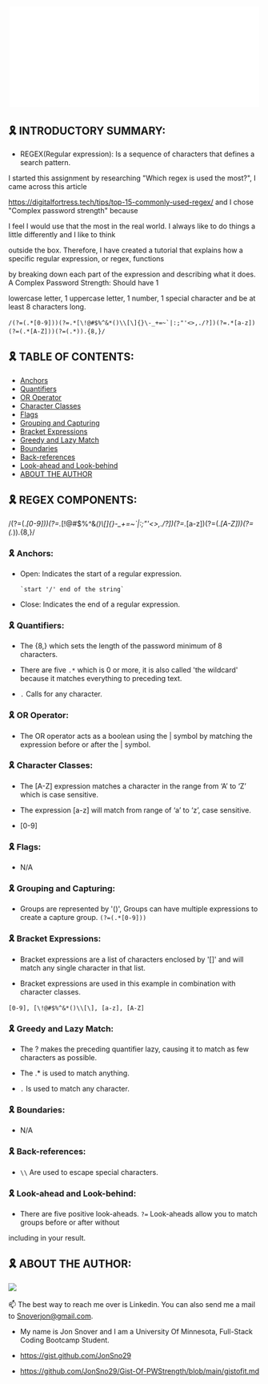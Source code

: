 # 
<div align = "center" id="top">
<img width = "500px" height="200px" src="assets/welcome.svg"/>
</div>



## 🎗 INTRODUCTORY SUMMARY:

- REGEX(Regular expression): Is a sequence of characters that defines a search pattern.

I started this assignment by researching "Which regex is used the most?", I came across this article

<https://digitalfortress.tech/tips/top-15-commonly-used-regex/> and I chose "Complex password strength" because

I feel I would use that the most in the real world. I always like to do things a little differently and I like to think

outside the box. Therefore, I have created a tutorial that explains how a specific regular expression, or regex, functions 

by breaking down each part of the expression and describing what it does. A Complex Password Strength: Should have 1

lowercase letter, 1 uppercase letter, 1 number, 1 special character and be at least 8 characters long.  

``
/(?=(.*[0-9]))(?=.*[\!@#$%^&*()\\[\]{}\-_+=~`|:;"'<>,./?])(?=.*[a-z])(?=(.*[A-Z]))(?=(.*)).{8,}/
``

## 🎗 TABLE OF CONTENTS:

- [Anchors](#anchors)
- [Quantifiers](#quantifiers)
- [OR Operator](#or-operator)
- [Character Classes](#character-classes)
- [Flags](#flags)
- [Grouping and Capturing](#grouping-and-capturing)
- [Bracket Expressions](#bracket-expressions)
- [Greedy and Lazy Match](#greedy-and-lazy-match)
- [Boundaries](#boundaries)
- [Back-references](#back-references)
- [Look-ahead and Look-behind](#look-ahead-and-look-behind)
- [ABOUT THE AUTHOR](#ABOUT-THE-AUTHOR)

## 🎗 REGEX COMPONENTS:

/(?=(.*[0-9]))(?=.*[\!@#$%^&*()\\[\]{}\-_+=~`|:;"'<>,./?])(?=.*[a-z])(?=(.*[A-Z]))(?=(.*)).{8,}/

### 🎗 Anchors:

- Open: Indicates the start of a regular expression.

      `start '/' end of the string`

- Close: Indicates the end of a regular expression.

### 🎗 Quantifiers:

- The {8,} which sets the length of the password minimum of 8 characters.

- There are five `.*` which is 0 or more, it is also called 'the wildcard' because it matches everything to preceding text.

- `.` Calls for any character.

### 🎗 OR Operator:

- The OR operator acts as a boolean using the | symbol by matching the expression before or after the | symbol.

### 🎗 Character Classes:

- The [A-Z] expression matches a character in the range from ‘A’ to ‘Z’ which is case sensitive.

- The expression [a-z] will match from range of ‘a’ to ‘z’, case sensitive.

- [0-9]

### 🎗 Flags:

- N/A

### 🎗 Grouping and Capturing:

- Groups are represented by '()', Groups can have multiple expressions to create a capture group. `(?=(.*[0-9]))`

### 🎗 Bracket Expressions:

- Bracket expressions are a list of characters enclosed by '[]' and will match any single character in that list.

- Bracket expressions are used in this example in combination with character classes.

``
[0-9], [\!@#$%^&*()\\[\], [a-z], [A-Z]
``

### 🎗 Greedy and Lazy Match:

- The ? makes the preceding quantifier lazy, causing it to match as few characters as possible.

- The .* is used to match anything.

- `.` Is used to match any character.



### 🎗 Boundaries:

- N/A

### 🎗 Back-references:

- `\\` Are used to escape special characters.

### 🎗 Look-ahead and Look-behind:

- There are five positive look-aheads. `?=` Look-aheads allow you to match groups before or after without

including in your result.

## 🎗 ABOUT THE AUTHOR:

<a href="https://github.com/jonsno29" target="_blank"><img src="https://img.shields.io/badge/Github-jonsno29-red?style=for-the-badge&logo=github"></a>

📫 The best way to reach me over is Linkedin. You can also send me a mail to Snoverjon@gmail.com.

- My name is Jon Snover and I am a University Of Minnesota, Full-Stack Coding Bootcamp Student.

- <https://gist.github.com/JonSno29>

- <https://github.com/JonSno29/Gist-Of-PWStrength/blob/main/gistofit.md>


